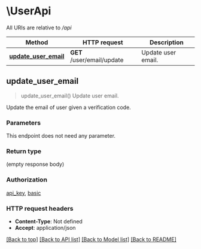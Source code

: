 # \UserApi

All URIs are relative to */api*

Method | HTTP request | Description
------------- | ------------- | -------------
[**update_user_email**](UserApi.md#update_user_email) | **GET** /user/email/update | Update user email.



## update_user_email

> update_user_email()
Update user email.

Update the email of user given a verification code.

### Parameters

This endpoint does not need any parameter.

### Return type

 (empty response body)

### Authorization

[api_key](../README.md#api_key), [basic](../README.md#basic)

### HTTP request headers

- **Content-Type**: Not defined
- **Accept**: application/json

[[Back to top]](#) [[Back to API list]](../README.md#documentation-for-api-endpoints) [[Back to Model list]](../README.md#documentation-for-models) [[Back to README]](../README.md)


